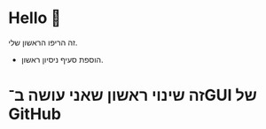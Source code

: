 # Hello  🚀
זה הריפו הראשון שלי.
- הוספת סעיף ניסיון ראשון.
# זה שינוי ראשון שאני עושה ב־GUI של GitHub

